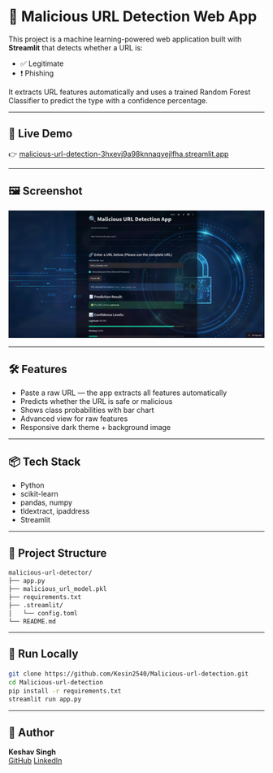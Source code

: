 # 🔐 Malicious URL Detection Web App

This project is a machine learning-powered web application built with **Streamlit** that detects whether a URL is:

- ✅ Legitimate  
- ❗ Phishing  

It extracts URL features automatically and uses a trained Random Forest Classifier to predict the type with a confidence percentage.

---

## 🚀 Live Demo

👉 [malicious-url-detection-3hxevj9a98knnaqyejlfha.streamlit.app](https://malicious-url-detection-3hxevj9a98knnaqyejlfha.streamlit.app/)

---

## 🖼 Screenshot

![App Screenshot](assets/app_screenshot.png)


---

## 🛠 Features

- Paste a raw URL — the app extracts all features automatically
- Predicts whether the URL is safe or malicious
- Shows class probabilities with bar chart
- Advanced view for raw features
- Responsive dark theme + background image

---

## 📦 Tech Stack

- Python
- scikit-learn
- pandas, numpy
- tldextract, ipaddress
- Streamlit

---

## 📂 Project Structure

```
malicious-url-detector/
├── app.py
├── malicious_url_model.pkl
├── requirements.txt
├── .streamlit/
│   └── config.toml
└── README.md
```

---

## 🧪 Run Locally

```bash
git clone https://github.com/Kesin2540/Malicious-url-detection.git
cd Malicious-url-detection
pip install -r requirements.txt
streamlit run app.py
```

---

## 👤 Author

**Keshav Singh**  
[GitHub](https://github.com/Kesin2540/)
[LinkedIn](https://linkedin.com/in/keshav-singh-1955b2317)

